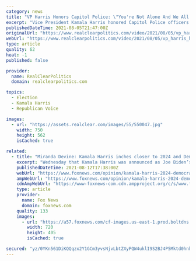 ```yaml
---
category: news
title: "VP Harris Honors Capitol Police: \"You're Not Alone And We All Stand With You\""
excerpt: "Vice President Kamala Harris honored Capitol Police officers at a ceremony Thursday where they were presented with medals. \"They secured our democracy, so let us never forget that,\" she said. RCP's Phil Wegmann reports: \"There are some officers who of course continue to suffer from the injuries seen and unseen,"
publishedDateTime: 2021-08-05T21:47:00Z
originalUrl: "https://www.realclearpolitics.com/video/2021/08/05/vp_harris_honors_capitol_police_youre_not_alone_and_we_all_stand_with_you.html#!"
webUrl: "https://www.realclearpolitics.com/video/2021/08/05/vp_harris_honors_capitol_police_youre_not_alone_and_we_all_stand_with_you.html#!"
type: article
quality: 62
heat: -1
published: false

provider:
  name: RealClearPolitics
  domain: realclearpolitics.com

topics:
  - Election
  - Kamala Harris
  - Republican Voice

images:
  - url: "https://assets.realclear.com/images/55/550047.jpg"
    width: 750
    height: 562
    isCached: true

related:
  - title: "Miranda Devine: Kamala Harris inches closer to 2024 and Dems are terrified"
    excerpt: "Wednesday that Kamala Harris was announced as Joe Biden’s running mate. That auspicious moment catapulted her into prime time, a heartbeat away from the Oval Office."
    publishedDateTime: 2021-08-12T17:38:00Z
    webUrl: "https://www.foxnews.com/opinion/kamala-harris-2024-democrats-miranda-devine"
    ampWebUrl: "https://www.foxnews.com/opinion/kamala-harris-2024-democrats-miranda-devine.amp"
    cdnAmpWebUrl: "https://www-foxnews-com.cdn.ampproject.org/c/s/www.foxnews.com/opinion/kamala-harris-2024-democrats-miranda-devine.amp"
    type: article
    provider:
      name: Fox News
      domain: foxnews.com
    quality: 133
    images:
      - url: "https://a57.foxnews.com/cf-images.us-east-1.prod.boltdns.net/v1/static/694940094001/22c44787-0d2a-4a77-a89d-680775135204/a28385c8-4809-4e82-9655-7cb6502df422/1280x720/match/720/405/image.jpg?ve=1&tl=1"
        width: 720
        height: 405
        isCached: true

secured: "yz/0YKn561DiKQQqzx2Y1GCm3yvsNjvLbtZXyPQW4uklI9S2BJ4P5Mktd0hnk7KoVZRqoYEzMQ4IJvQTOWyH7E3GYfcBjfsPm68Cl5iF9LhRKuhjHW5Y0VqspJyQZHf428pwVictRO5CcIDJinxtg8YYQ0j7EMbfbS0axwI5d1XI2yIJ931R70wVFbUypThFHtnAesunBZ9NDsETOEVYBKO++l3ha9HUTmVZayK7Flsgwo2z01rRLgRZ4GtAClt3+m+qyrLyFQ0NJe2CYcVes2IXD+Xq2rXvii+qg5xNbqvjCaNPH96tDop/r1LWmjbLtdHfff2lUIUJhnip+3xxXWG5zjmCsLKwwh81iGXM0NQ=;k6uK9UkLz3urUSoYgpYkRg=="
---
```


